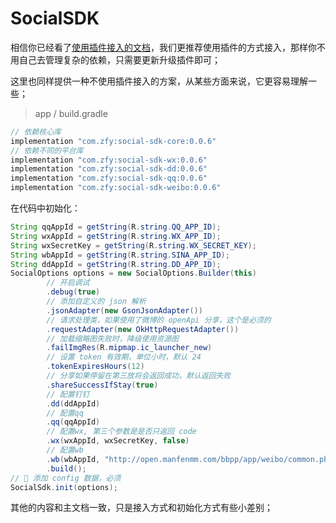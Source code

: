# SocialSDK

相信你已经看了[使用插件接入的文档](https://github.com/chendongMarch/SocialSdkLibrary)，我们更推荐使用插件的方式接入，那样你不用自己去管理复杂的依赖，只需要更新升级插件即可；

这里也同样提供一种不使用插件接入的方案，从某些方面来说，它更容易理解一些；


> app / build.gradle

```gradle
// 依赖核心库
implementation "com.zfy:social-sdk-core:0.0.6"
// 依赖不同的平台库
implementation "com.zfy:social-sdk-wx:0.0.6"
implementation "com.zfy:social-sdk-dd:0.0.6"
implementation "com.zfy:social-sdk-qq:0.0.6"
implementation "com.zfy:social-sdk-weibo:0.0.6"
```

在代码中初始化：

```java
String qqAppId = getString(R.string.QQ_APP_ID);
String wxAppId = getString(R.string.WX_APP_ID);
String wxSecretKey = getString(R.string.WX_SECRET_KEY);
String wbAppId = getString(R.string.SINA_APP_ID);
String ddAppId = getString(R.string.DD_APP_ID);
SocialOptions options = new SocialOptions.Builder(this)
        // 开启调试
        .debug(true)
        // 添加自定义的 json 解析
        .jsonAdapter(new GsonJsonAdapter())
        // 请求处理类，如果使用了微博的 openApi 分享，这个是必须的
        .requestAdapter(new OkHttpRequestAdapter())
        // 加载缩略图失败时，降级使用资源图
        .failImgRes(R.mipmap.ic_launcher_new)
        // 设置 token 有效期，单位小时，默认 24
        .tokenExpiresHours(12)
        // 分享如果停留在第三放将会返回成功，默认返回失败
        .shareSuccessIfStay(true)
        // 配置钉钉
        .dd(ddAppId)
        // 配置qq
        .qq(qqAppId)
        // 配置wx, 第三个参数是是否只返回 code
        .wx(wxAppId, wxSecretKey, false)
        // 配置wb
        .wb(wbAppId, "http://open.manfenmm.com/bbpp/app/weibo/common.php")
        .build();
// 👮 添加 config 数据，必须
SocialSdk.init(options);
```

其他的内容和主文档一致，只是接入方式和初始化方式有些小差别；